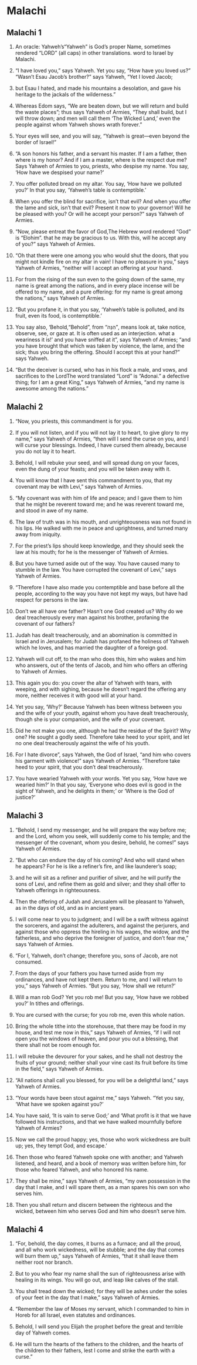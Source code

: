 # Malachi

## Malachi 1

1. An oracle: Yahweh’s“Yahweh” is God’s proper Name, sometimes rendered “LORD” (all caps) in other translations. word to Israel by Malachi.  

2.   “I have loved you,” says Yahweh.   Yet you say, “How have you loved us?”   “Wasn’t Esau Jacob’s brother?” says Yahweh, “Yet I loved Jacob;

3. but Esau I hated, and made his mountains a desolation, and gave his heritage to the jackals of the wilderness.”

4. Whereas Edom says, “We are beaten down, but we will return and build the waste places”; thus says Yahweh of Armies, “They shall build, but I will throw down; and men will call them ‘The Wicked Land,’ even the people against whom Yahweh shows wrath forever.”  

5.   Your eyes will see, and you will say, “Yahweh is great—even beyond the border of Israel!”  

6.   “A son honors his father, and a servant his master. If I am a father, then where is my honor? And if I am a master, where is the respect due me? Says Yahweh of Armies to you, priests, who despise my name. You say, ‘How have we despised your name?’

7. You offer polluted bread on my altar. You say, ‘How have we polluted you?’ In that you say, ‘Yahweh’s table is contemptible.’

8. When you offer the blind for sacrifice, isn’t that evil? And when you offer the lame and sick, isn’t that evil? Present it now to your governor! Will he be pleased with you? Or will he accept your person?” says Yahweh of Armies.  

9.   “Now, please entreat the favor of God,The Hebrew word rendered “God” is “Elohim”. that he may be gracious to us. With this, will he accept any of you?” says Yahweh of Armies.  

10.   “Oh that there were one among you who would shut the doors, that you might not kindle fire on my altar in vain! I have no pleasure in you,” says Yahweh of Armies, “neither will I accept an offering at your hand.

11. For from the rising of the sun even to the going down of the same, my name is great among the nations, and in every place incense will be offered to my name, and a pure offering: for my name is great among the nations,” says Yahweh of Armies.

12. “But you profane it, in that you say, ‘Yahweh’s table is polluted, and its fruit, even its food, is contemptible.’

13. You say also, ‘Behold,“Behold”, from “הִנֵּה”, means look at, take notice, observe, see, or gaze at. It is often used as an interjection. what a weariness it is!’ and you have sniffed at it”, says Yahweh of Armies; “and you have brought that which was taken by violence, the lame, and the sick; thus you bring the offering. Should I accept this at your hand?” says Yahweh.  

14.   “But the deceiver is cursed, who has in his flock a male, and vows, and sacrifices to the LordThe word translated “Lord” is “Adonai.” a defective thing; for I am a great King,” says Yahweh of Armies, “and my name is awesome among the nations.”   

## Malachi 2

1. “Now, you priests, this commandment is for you.

2. If you will not listen, and if you will not lay it to heart, to give glory to my name,” says Yahweh of Armies, “then will I send the curse on you, and I will curse your blessings. Indeed, I have cursed them already, because you do not lay it to heart.

3. Behold, I will rebuke your seed, and will spread dung on your faces, even the dung of your feasts; and you will be taken away with it.

4. You will know that I have sent this commandment to you, that my covenant may be with Levi,” says Yahweh of Armies.

5. “My covenant was with him of life and peace; and I gave them to him that he might be reverent toward me; and he was reverent toward me, and stood in awe of my name.

6. The law of truth was in his mouth, and unrighteousness was not found in his lips. He walked with me in peace and uprightness, and turned many away from iniquity.

7. For the priest’s lips should keep knowledge, and they should seek the law at his mouth; for he is the messenger of Yahweh of Armies.

8. But you have turned aside out of the way. You have caused many to stumble in the law. You have corrupted the covenant of Levi,” says Yahweh of Armies.

9. “Therefore I have also made you contemptible and base before all the people, according to the way you have not kept my ways, but have had respect for persons in the law.

10. Don’t we all have one father? Hasn’t one God created us? Why do we deal treacherously every man against his brother, profaning the covenant of our fathers?

11. Judah has dealt treacherously, and an abomination is committed in Israel and in Jerusalem; for Judah has profaned the holiness of Yahweh which he loves, and has married the daughter of a foreign god.

12. Yahweh will cut off, to the man who does this, him who wakes and him who answers, out of the tents of Jacob, and him who offers an offering to Yahweh of Armies.

13. This again you do: you cover the altar of Yahweh with tears, with weeping, and with sighing, because he doesn’t regard the offering any more, neither receives it with good will at your hand.

14. Yet you say, ‘Why?’ Because Yahweh has been witness between you and the wife of your youth, against whom you have dealt treacherously, though she is your companion, and the wife of your covenant.

15. Did he not make you one, although he had the residue of the Spirit? Why one? He sought a godly seed. Therefore take heed to your spirit, and let no one deal treacherously against the wife of his youth.

16. For I hate divorce”, says Yahweh, the God of Israel, “and him who covers his garment with violence!” says Yahweh of Armies. “Therefore take heed to your spirit, that you don’t deal treacherously.

17. You have wearied Yahweh with your words. Yet you say, ‘How have we wearied him?’ In that you say, ‘Everyone who does evil is good in the sight of Yahweh, and he delights in them;’ or ‘Where is the God of justice?’   

## Malachi 3

1. “Behold, I send my messenger, and he will prepare the way before me; and the Lord, whom you seek, will suddenly come to his temple; and the messenger of the covenant, whom you desire, behold, he comes!” says Yahweh of Armies.

2. “But who can endure the day of his coming? And who will stand when he appears? For he is like a refiner’s fire, and like launderer’s soap;

3. and he will sit as a refiner and purifier of silver, and he will purify the sons of Levi, and refine them as gold and silver; and they shall offer to Yahweh offerings in righteousness.

4. Then the offering of Judah and Jerusalem will be pleasant to Yahweh, as in the days of old, and as in ancient years.

5. I will come near to you to judgment; and I will be a swift witness against the sorcerers, and against the adulterers, and against the perjurers, and against those who oppress the hireling in his wages, the widow, and the fatherless, and who deprive the foreigner of justice, and don’t fear me,” says Yahweh of Armies.

6. “For I, Yahweh, don’t change; therefore you, sons of Jacob, are not consumed.

7. From the days of your fathers you have turned aside from my ordinances, and have not kept them. Return to me, and I will return to you,” says Yahweh of Armies. “But you say, ‘How shall we return?’

8. Will a man rob God? Yet you rob me! But you say, ‘How have we robbed you?’ In tithes and offerings.

9. You are cursed with the curse; for you rob me, even this whole nation.

10. Bring the whole tithe into the storehouse, that there may be food in my house, and test me now in this,” says Yahweh of Armies, “if I will not open you the windows of heaven, and pour you out a blessing, that there shall not be room enough for.

11. I will rebuke the devourer for your sakes, and he shall not destroy the fruits of your ground; neither shall your vine cast its fruit before its time in the field,” says Yahweh of Armies.

12. “All nations shall call you blessed, for you will be a delightful land,” says Yahweh of Armies.  

13.   “Your words have been stout against me,” says Yahweh. “Yet you say, ‘What have we spoken against you?’

14. You have said, ‘It is vain to serve God;’ and ‘What profit is it that we have followed his instructions, and that we have walked mournfully before Yahweh of Armies?

15. Now we call the proud happy; yes, those who work wickedness are built up; yes, they tempt God, and escape.’

16. Then those who feared Yahweh spoke one with another; and Yahweh listened, and heard, and a book of memory was written before him, for those who feared Yahweh, and who honored his name.

17. They shall be mine,” says Yahweh of Armies, “my own possession in the day that I make, and I will spare them, as a man spares his own son who serves him.

18. Then you shall return and discern between the righteous and the wicked, between him who serves God and him who doesn’t serve him.   

## Malachi 4

1. “For, behold, the day comes, it burns as a furnace; and all the proud, and all who work wickedness, will be stubble; and the day that comes will burn them up,” says Yahweh of Armies, “that it shall leave them neither root nor branch.

2. But to you who fear my name shall the sun of righteousness arise with healing in its wings. You will go out, and leap like calves of the stall.

3. You shall tread down the wicked; for they will be ashes under the soles of your feet in the day that I make,” says Yahweh of Armies.  

4.   “Remember the law of Moses my servant, which I commanded to him in Horeb for all Israel, even statutes and ordinances.

5. Behold, I will send you Elijah the prophet before the great and terrible day of Yahweh comes.

6. He will turn the hearts of the fathers to the children, and the hearts of the children to their fathers, lest I come and strike the earth with a curse.”    